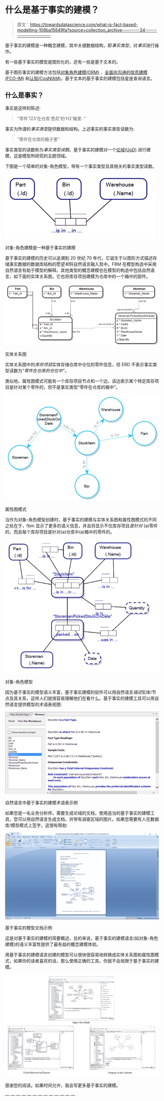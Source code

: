 # 什么是基于事实的建模？

> 原文：<https://towardsdatascience.com/what-is-fact-based-modelling-106ba15649fa?source=collection_archive---------34----------------------->

基于事实的建模是一种概念建模，其中关键数据结构，即*事实类型*，对*事实*进行操作。

有一些基于事实的模型是图形化的，还有一些是基于文本的。

基于图形事实的建模方法包括[对象角色建模(ORM)](/why-learn-object-role-modelling-4eebd93dcda2) 、[全面向沟通的信息建模(FCO-IM)](https://en.wikipedia.org/wiki/FCO-IM) 和[认知(CogNIAM)](https://en.wikipedia.org/wiki/Cognition_enhanced_Natural_language_Information_Analysis_Method)。基于文本的基于事实的建模包括星座查询语言。

## 什么是事实？

事实是这样的陈述:

> "零件‘123’在仓库‘悉尼’的‘H2’箱里. "

事实为所谓的*事实类型*提供数据和结构。上述事实的事实类型读数为:

> “零件在仓库的箱子里”

事实类型的读数称为*事实类型读数*。基于事实的建模对一个[论域(UoD)](https://en.wikipedia.org/wiki/Domain_of_discourse) 进行建模，这是模型所研究的主题领域。

下图是一个简单的对象-角色模型，带有一个事实类型及其相关的事实类型读数。

![](img/66e425525bab4f7ac68f6efd4498f428.png)

对象-角色建模是一种基于事实的建模

基于事实的建模的历史可以追溯到 20 世纪 70 年代，它诞生于以图形方式描述存储事实数据的数据库结构的愿望*和*将自然语言融入其中。FBM 在模型构造中采用自然语言有助于模型的解释。其他类型的概念建模也在模型的构造中包括自然语言，如下面的实体关系图，它也将库存项目建模为仓库中的一个箱中的部件。

![](img/084f8fac9fe4742d96a93362b95ede03.png)

实体关系图

实体关系图中的*库存项目*实体存储仓库中仓位的零件信息，但 ERD 不表示事实类型读数为“*零件在仓库的仓位中”。*

类似地，属性图模式可能有一个库存项目节点和一个边，该边表示某个特定库存项目是针对某个零件的，但不是事实类型“零件在仓库的箱中”。

![](img/a5b927effa98dfb477bb9970ff325946.png)

属性图模式

当作为对象-角色模型创建时，基于事实的建模与实体关系图和属性图模式的不同之处在于，fbm 显示了更多的语义信息，并且将显示不仅库存项目*是针对* (a)零件的，而且每个库存项目是针对(a)仓库中(a)箱中的零件的。

![](img/51fd6252bfbe7aafff23a60cac696527.png)

对象-角色模型

因为基于事实的模型语义丰富，基于事实建模的软件可以用自然语言*描述*实体/节点及其关系，这样人们就很容易理解他们在看什么。基于事实的建模工具可以用自然语言提供模型的术语表视图:

![](img/c9a4e179c1fd14db5480a8b1d19a4637.png)

自然语言中基于事实的建模术语表示例

如果您是一名业务分析师，需要生成论域的文档，使用适当的基于事实的建模工具，您可以用自然语言生成文档，并带有调查区域的图片。如果您需要有人在数据库/模型模式上签字，这很有帮助:

![](img/512577ba753f3db9a2d2a6c6c3a8b1ac.png)

基于事实的模型文档示例

这是对基于事实的建模的简要概述。总的来说，基于事实的建模语言(如对象-角色建模)的语义丰富性提供了最有益的概念建模体验。

用基于事实的建模语言创建的模型可以很快很容易地转换成实体关系图和属性图模式，如果你的读者喜欢的话，那么使用正确的工具，你就不会局限于基于事实的建模。

![](img/037723d7a630af15c084bc501346d7c3.png)

感谢您的阅读。如果时间允许，我会写更多基于事实的建模。

— — — — — — — — — — — — —